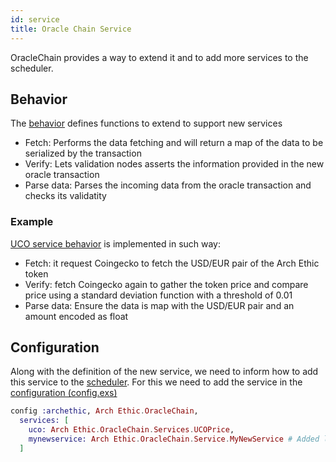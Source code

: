 ```yaml
---
id: service
title: Oracle Chain Service
---
```


OracleChain provides a way to extend it and to add more services to the scheduler.

## Behavior 

The [behavior](https://github.com/archethic-foundation/archethic-node/blob/master/lib/archethic/oracle_chain/services/impl.ex) defines functions to extend to support new services

- Fetch:  Performs the data fetching and will return a map of the data to be serialized by the transaction
- Verify: Lets validation nodes asserts the information provided in the new oracle transaction
- Parse data: Parses  the incoming data from the oracle transaction and checks its validatity

### Example

[UCO service behavior](https://github.com/archethic-foundation/archethic-node/blob/master/lib/archethic/oracle_chain/services/uco_price.ex) is implemented in such way:
- Fetch: it request Coingecko to fetch the USD/EUR pair of the Arch Ethic token
- Verify: fetch Coingecko again to gather the token price and compare price using a standard deviation function with a threshold of 0.01
- Parse data: Ensure the data is map with the USD/EUR pair and an amount encoded as float


## Configuration

Along with the definition of the new service, we need to inform how to add this service to the [scheduler](/build/core/oracle-chain/scheduler).
For this we need to add the service in the [configuration (config.exs)](https://github.com/archethic-foundation/archethic-node/blob/master/config/config.exs)

```elixir
config :archethic, Arch Ethic.OracleChain,
  services: [
    uco: Arch Ethic.OracleChain.Services.UCOPrice,
    mynewservice: Arch Ethic.OracleChain.Service.MyNewService # Added line
  ]
```
